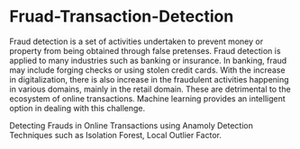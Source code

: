 # Fruad-Transaction-Detection

Fraud detection is a set of activities undertaken to prevent money or property from being obtained through false pretenses. Fraud detection is applied to many industries
such as banking or insurance. In banking, fraud may include forging checks or using stolen credit cards. With the increase in digitalization, there is also increase in the fraudulent activities
happening in various domains, mainly in the retail domain. These are detrimental to the ecosystem of online transactions. Machine learning provides an intelligent option in
dealing with this challenge. 

Detecting Frauds in Online Transactions using Anamoly Detection Techniques such as Isolation Forest, Local Outlier Factor.


